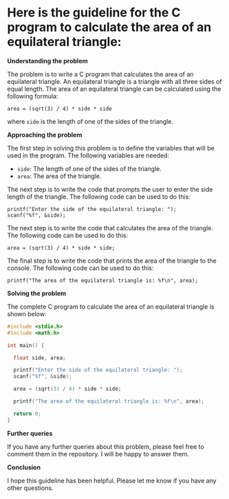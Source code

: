 # Here is the guideline for the C program to calculate the area of an equilateral triangle:

**Understanding the problem**

The problem is to write a C program that calculates the area of an equilateral triangle. An equilateral triangle is a triangle with all three sides of equal length. The area of an equilateral triangle can be calculated using the following formula:

```
area = (sqrt(3) / 4) * side * side
```

where `side` is the length of one of the sides of the triangle.

**Approaching the problem**

The first step in solving this problem is to define the variables that will be used in the program. The following variables are needed:

* `side`: The length of one of the sides of the triangle.
* `area`: The area of the triangle.

The next step is to write the code that prompts the user to enter the side length of the triangle. The following code can be used to do this:

```
printf("Enter the side of the equilateral triangle: ");
scanf("%f", &side);
```

The next step is to write the code that calculates the area of the triangle. The following code can be used to do this:

```
area = (sqrt(3) / 4) * side * side;
```

The final step is to write the code that prints the area of the triangle to the console. The following code can be used to do this:

```
printf("The area of the equilateral triangle is: %f\n", area);
```

**Solving the problem**

The complete C program to calculate the area of an equilateral triangle is shown below:

```c
#include <stdio.h>
#include <math.h>

int main() {

  float side, area;

  printf("Enter the side of the equilateral triangle: ");
  scanf("%f", &side);

  area = (sqrt(3) / 4) * side * side;

  printf("The area of the equilateral triangle is: %f\n", area);

  return 0;
}
```

**Further queries**

If you have any further queries about this problem, please feel free to comment them in the repository. I will be happy to answer them.

**Conclusion**

I hope this guideline has been helpful. Please let me know if you have any other questions.